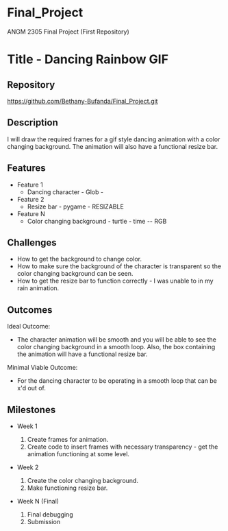 # Final_Project
ANGM 2305 Final Project (First Repository)

# Title - Dancing Rainbow GIF

## Repository
https://github.com/Bethany-Bufanda/Final_Project.git

## Description
I will draw the required frames for a gif style dancing animation with a color changing background. The animation will also have a functional resize bar.

## Features
- Feature 1
	- Dancing character - Glob - 
- Feature 2
	- Resize bar - pygame - RESIZABLE
- Feature N 
	- Color changing background - turtle - time -- RGB

## Challenges
- How to get the background to change color.
- How to make sure the background of the character is transparent so the color changing background can be seen. 
- How to get the resize bar to function correctly - I was unable to in my rain animation.

## Outcomes
Ideal Outcome:
- The character animation will be smooth and you will be able to see the color changing background in a smooth loop. Also, the box containing the animation will have a functional resize bar.

Minimal Viable Outcome:
- For the dancing character to be operating in a smooth loop that can be x'd out of.

## Milestones

- Week 1
  1. Create frames for animation.
  2. Create code to insert frames with necessary transparency - get the animation functioning at some level.

- Week 2
  1. Create the color changing background.
  2. Make functioning resize bar.

- Week N (Final)
  1. Final debugging
  2. Submission